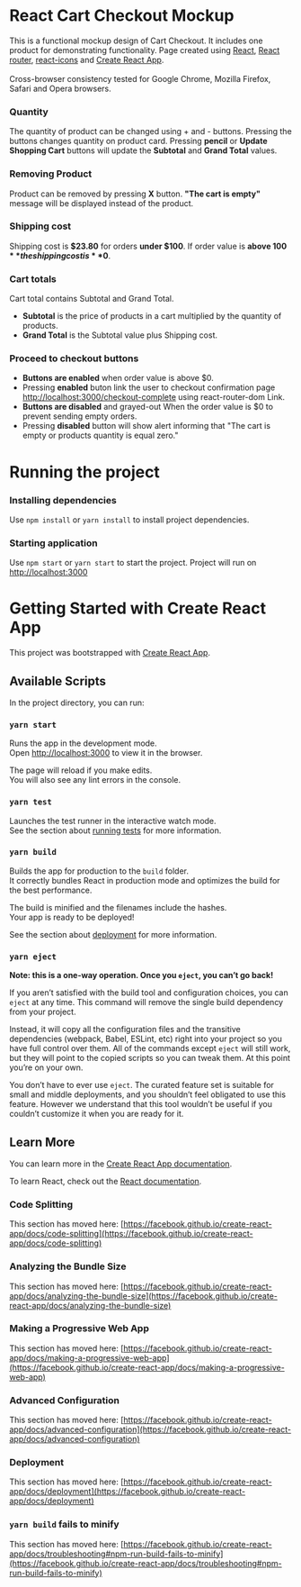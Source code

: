 # React Cart Checkout Mockup

This is a functional mockup design of Cart Checkout.
It includes one product for demonstrating functionality.
Page created using [React](https://reactjs.org), [React router](https://reactrouter.com), [react-icons](https://react-icons.github.io/react-icons/) and [Create React App](https://create-react-app.dev).
<br><br>
Cross-browser consistency tested for Google Chrome, Mozilla Firefox, Safari and Opera browsers.

### Quantity
The quantity of product can be changed using + and - buttons. 
Pressing the buttons changes quantity on product card.
Pressing **pencil** or **Update Shopping Cart** buttons will update the **Subtotal** and  **Grand Total** values.

### Removing Product
Product can be removed by pressing **X** button. **"The cart is empty"** message will be displayed instead of the product.

### Shipping cost
Shipping cost is **$23.80** for orders **under $100**. If order value is **above $100** the shipping cost is **$0**.

### Cart totals
Cart total contains Subtotal and Grand Total. 
* **Subtotal** is the price of products in a cart multiplied by the quantity of products.
* **Grand Total** is the Subtotal value plus Shipping cost.

### Proceed to checkout buttons
* **Buttons are enabled** when order value is above $0. 
* Pressing **enabled** buton link the user to checkout confirmation page [http://localhost:3000/checkout-complete](http://localhost:3000/checkout-complete) using react-router-dom Link.
* **Buttons are disabled** and grayed-out When the order value is $0 to prevent sending empty orders. 
* Pressing **disabled** button will show alert informing that "The cart is empty or products quantity is equal zero."


# Running the project

### Installing dependencies

Use `npm install` or `yarn install` to install project dependencies.

### Starting application

Use `npm start` or `yarn start` to start the project.
Project will run on [http://localhost:3000](http://localhost:3000)

# Getting Started with Create React App

This project was bootstrapped with [Create React App](https://github.com/facebook/create-react-app).

## Available Scripts

In the project directory, you can run:

### `yarn start`

Runs the app in the development mode.\
Open [http://localhost:3000](http://localhost:3000) to view it in the browser.

The page will reload if you make edits.\
You will also see any lint errors in the console.

### `yarn test`

Launches the test runner in the interactive watch mode.\
See the section about [running tests](https://facebook.github.io/create-react-app/docs/running-tests) for more information.

### `yarn build`

Builds the app for production to the `build` folder.\
It correctly bundles React in production mode and optimizes the build for the best performance.

The build is minified and the filenames include the hashes.\
Your app is ready to be deployed!

See the section about [deployment](https://facebook.github.io/create-react-app/docs/deployment) for more information.

### `yarn eject`

**Note: this is a one-way operation. Once you `eject`, you can’t go back!**

If you aren’t satisfied with the build tool and configuration choices, you can `eject` at any time. This command will remove the single build dependency from your project.

Instead, it will copy all the configuration files and the transitive dependencies (webpack, Babel, ESLint, etc) right into your project so you have full control over them. All of the commands except `eject` will still work, but they will point to the copied scripts so you can tweak them. At this point you’re on your own.

You don’t have to ever use `eject`. The curated feature set is suitable for small and middle deployments, and you shouldn’t feel obligated to use this feature. However we understand that this tool wouldn’t be useful if you couldn’t customize it when you are ready for it.

## Learn More

You can learn more in the [Create React App documentation](https://facebook.github.io/create-react-app/docs/getting-started).

To learn React, check out the [React documentation](https://reactjs.org/).

### Code Splitting

This section has moved here: [https://facebook.github.io/create-react-app/docs/code-splitting](https://facebook.github.io/create-react-app/docs/code-splitting)

### Analyzing the Bundle Size

This section has moved here: [https://facebook.github.io/create-react-app/docs/analyzing-the-bundle-size](https://facebook.github.io/create-react-app/docs/analyzing-the-bundle-size)

### Making a Progressive Web App

This section has moved here: [https://facebook.github.io/create-react-app/docs/making-a-progressive-web-app](https://facebook.github.io/create-react-app/docs/making-a-progressive-web-app)

### Advanced Configuration

This section has moved here: [https://facebook.github.io/create-react-app/docs/advanced-configuration](https://facebook.github.io/create-react-app/docs/advanced-configuration)

### Deployment

This section has moved here: [https://facebook.github.io/create-react-app/docs/deployment](https://facebook.github.io/create-react-app/docs/deployment)

### `yarn build` fails to minify

This section has moved here: [https://facebook.github.io/create-react-app/docs/troubleshooting#npm-run-build-fails-to-minify](https://facebook.github.io/create-react-app/docs/troubleshooting#npm-run-build-fails-to-minify)

